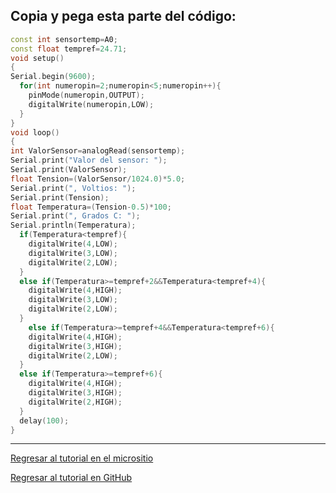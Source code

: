 ## Copia y pega esta parte del código:

```cpp
const int sensortemp=A0;
const float tempref=24.71;
void setup()
{
Serial.begin(9600);
  for(int numeropin=2;numeropin<5;numeropin++){
    pinMode(numeropin,OUTPUT);
    digitalWrite(numeropin,LOW);
  }
}
void loop()
{
int ValorSensor=analogRead(sensortemp);
Serial.print("Valor del sensor: ");
Serial.print(ValorSensor);
float Tension=(ValorSensor/1024.0)*5.0;
Serial.print(", Voltios: ");
Serial.print(Tension);
float Temperatura=(Tension-0.5)*100;
Serial.print(", Grados C: ");
Serial.println(Temperatura);
  if(Temperatura<tempref){
    digitalWrite(4,LOW);
    digitalWrite(3,LOW);
    digitalWrite(2,LOW);
  }
  else if(Temperatura>=tempref+2&&Temperatura<tempref+4){
    digitalWrite(4,HIGH);
    digitalWrite(3,LOW);
    digitalWrite(2,LOW);
  }
    else if(Temperatura>=tempref+4&&Temperatura<tempref+6){
    digitalWrite(4,HIGH);
    digitalWrite(3,HIGH);
    digitalWrite(2,LOW);
  }
  else if(Temperatura>=tempref+6){
    digitalWrite(4,HIGH);
    digitalWrite(3,HIGH);
    digitalWrite(2,HIGH);
  }
  delay(100);
}

```
____
[Regresar al tutorial en el micrositio](#)

[Regresar al tutorial en GitHub](https://github.com/richmf/Tutorial-Arduino-FC-UNAM)
